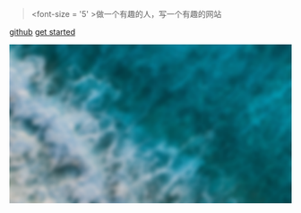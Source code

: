 > <font-size = '5' >做一个有趣的人，写一个有趣的网站</font>

[github](https://github.com/Chalice-G/inspire)
[get started](/README.md)

![](_media/bg.png)